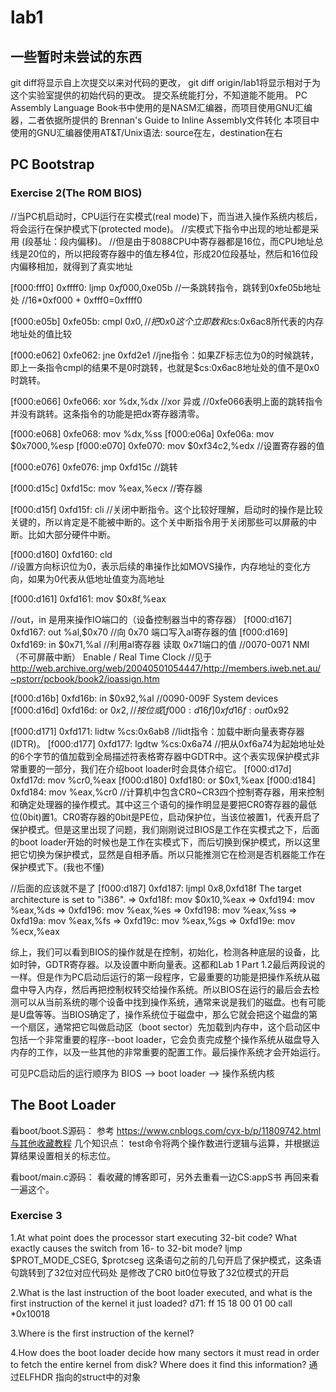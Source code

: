 # lab1

## 一些暂时未尝试的东西
git diff将显示自上次提交以来对代码的更改，
git diff origin/lab1将显示相对于为这个实验室提供的初始代码的更改。
提交系统能打分，不知道能不能用。
PC Assembly Language Book书中使用的是NASM汇编器，而项目使用GNU汇编器，二者依据所提供的 Brennan's Guide to Inline Assembly文件转化
本项目中使用的GNU汇编器使用AT&T/Unix语法:
source在左，destination在右

## PC Bootstrap
### Exercise 2(The ROM BIOS)
//当PC机启动时，CPU运行在实模式(real mode)下，而当进入操作系统内核后，将会运行在保护模式下(protected mode)。
//实模式下指令中出现的地址都是采用 (段基址：段内偏移)。
//但是由于8088CPU中寄存器都是16位，而CPU地址总线是20位的，所以把段寄存器中的值左移4位，形成20位段基址，然后和16位段内偏移相加，就得到了真实地址

[f000:fff0]    0xffff0:	ljmp   $0xf000,$0xe05b 
//一条跳转指令，跳转到0xfe05b地址处
//16*0xf000 + 0xfff0=0xffff0 

[f000:e05b]    0xfe05b:	cmpl   $0x0,%cs:0x6ac8
//把0x0这个立即数和$cs:0x6ac8所代表的内存地址处的值比较

[f000:e062]    0xfe062:	jne    0xfd2e1
//jne指令：如果ZF标志位为0的时候跳转，即上一条指令cmpl的结果不是0时跳转，也就是$cs:0x6ac8地址处的值不是0x0时跳转。

[f000:e066]    0xfe066:	xor    %dx,%dx
//xor 异或
//0xfe066表明上面的跳转指令并没有跳转。这条指令的功能是把dx寄存器清零。

[f000:e068]    0xfe068:	mov    %dx,%ss
[f000:e06a]    0xfe06a:	mov    $0x7000,%esp
[f000:e070]    0xfe070:	mov    $0xf34c2,%edx
//设置寄存器的值

[f000:e076]    0xfe076:	jmp    0xfd15c
//跳转

[f000:d15c]    0xfd15c:	mov    %eax,%ecx
//寄存器

[f000:d15f]    0xfd15f:	cli
//关闭中断指令。这个比较好理解，启动时的操作是比较关键的，所以肯定是不能被中断的。这个关中断指令用于关闭那些可以屏蔽的中断。比如大部分硬件中断。

[f000:d160]    0xfd160:	cld    
//设置方向标识位为0，表示后续的串操作比如MOVS操作，内存地址的变化方向，如果为0代表从低地址值变为高地址

[f000:d161]    0xfd161:	mov    $0x8f,%eax

//out，in 是用来操作IO端口的（设备控制器当中的寄存器）
[f000:d167]    0xfd167:	out    %al,$0x70
//向 0x70 端口写入al寄存器的值
[f000:d169]    0xfd169:	in     $0x71,%al
//利用al寄存器 读取 0x71端口的值
//0070-0071	NMI（不可屏蔽中断） Enable / Real Time Clock
//见于 http://web.archive.org/web/20040501054447/http://members.iweb.net.au/~pstorr/pcbook/book2/ioassign.htm


[f000:d16b]    0xfd16b:	in     $0x92,%al
//0090-009F	System devices
[f000:d16d]    0xfd16d:	or     $0x2,%al
//按位或
[f000:d16f]    0xfd16f:	out    %al,$0x92


[f000:d171]    0xfd171:	lidtw  %cs:0x6ab8
//lidt指令：加载中断向量表寄存器(IDTR)。
[f000:d177]    0xfd177:	lgdtw  %cs:0x6a74
//把从0xf6a74为起始地址处的6个字节的值加载到全局描述符表格寄存器中GDTR中。这个表实现保护模式非常重要的一部分，我们在介绍boot loader时会具体介绍它。
[f000:d17d]    0xfd17d:	mov    %cr0,%eax
[f000:d180]    0xfd180:	or     $0x1,%eax
[f000:d184]    0xfd184:	mov    %eax,%cr0
//计算机中包含CR0~CR3四个控制寄存器，用来控制和确定处理器的操作模式。其中这三个语句的操作明显是要把CR0寄存器的最低位(0bit)置1。CR0寄存器的0bit是PE位，启动保护位，当该位被置1，代表开启了保护模式。但是这里出现了问题，我们刚刚说过BIOS是工作在实模式之下，后面的boot loader开始的时候也是工作在实模式下，而后切换到保护模式，所以这里把它切换为保护模式，显然是自相矛盾。所以只能推测它在检测是否机器能工作在保护模式下。(我也不懂)

//后面的应该就不是了
[f000:d187]    0xfd187:	ljmpl  $0x8,$0xfd18f
The target architecture is set to "i386".
=> 0xfd18f:	mov    $0x10,%eax
=> 0xfd194:	mov    %eax,%ds
=> 0xfd196:	mov    %eax,%es
=> 0xfd198:	mov    %eax,%ss
=> 0xfd19a:	mov    %eax,%fs
=> 0xfd19c:	mov    %eax,%gs
=> 0xfd19e:	mov    %ecx,%eax


综上，我们可以看到BIOS的操作就是在控制，初始化，检测各种底层的设备，比如时钟，GDTR寄存器。以及设置中断向量表。这都和Lab 1 Part 1.2最后两段说的一样。但是作为PC启动后运行的第一段程序，它最重要的功能是把操作系统从磁盘中导入内存，然后再把控制权转交给操作系统。所以BIOS在运行的最后会去检测可以从当前系统的哪个设备中找到操作系统，通常来说是我们的磁盘。也有可能是U盘等等。当BIOS确定了，操作系统位于磁盘中，那么它就会把这个磁盘的第一个扇区，通常把它叫做启动区（boot sector）先加载到内存中，这个启动区中包括一个非常重要的程序--boot loader，它会负责完成整个操作系统从磁盘导入内存的工作，以及一些其他的非常重要的配置工作。最后操作系统才会开始运行。

可见PC启动后的运行顺序为 BIOS --> boot loader --> 操作系统内核

## The Boot Loader
看boot/boot.S源码：
参考 https://www.cnblogs.com/cyx-b/p/11809742.html与其他收藏教程
几个知识点：
test命令将两个操作数进行逻辑与运算，并根据运算结果设置相关的标志位。

看boot/main.c源码：
看收藏的博客即可，另外去重看一边CS:appS书 再回来看一遍这个。

### Exercise 3

1.At what point does the processor start executing 32-bit code? What exactly causes the switch from 16- to 32-bit mode?
  ljmp    $PROT_MODE_CSEG, $protcseg
这条语句之前的几句开启了保护模式，这条语句跳转到了32位对应代码处
是修改了CR0 bit0位导致了32位模式的开启

2.What is the last instruction of the boot loader executed, and what is the first instruction of the kernel it just loaded?
d71:	ff 15 18 00 01 00    	call   *0x10018


3.Where is the first instruction of the kernel?


4.How does the boot loader decide how many sectors it must read in order to fetch the entire kernel from disk? Where does it find this information?
通过ELFHDR 指向的struct中的对象







